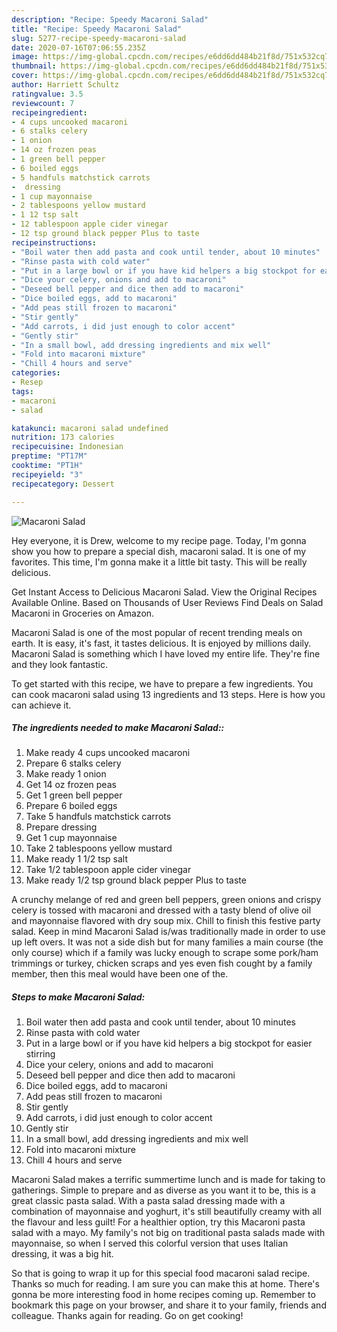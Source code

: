 ```yaml
---
description: "Recipe: Speedy Macaroni Salad"
title: "Recipe: Speedy Macaroni Salad"
slug: 5277-recipe-speedy-macaroni-salad
date: 2020-07-16T07:06:55.235Z
image: https://img-global.cpcdn.com/recipes/e6dd6dd484b21f8d/751x532cq70/macaroni-salad-recipe-main-photo.jpg
thumbnail: https://img-global.cpcdn.com/recipes/e6dd6dd484b21f8d/751x532cq70/macaroni-salad-recipe-main-photo.jpg
cover: https://img-global.cpcdn.com/recipes/e6dd6dd484b21f8d/751x532cq70/macaroni-salad-recipe-main-photo.jpg
author: Harriett Schultz
ratingvalue: 3.5
reviewcount: 7
recipeingredient:
- 4 cups uncooked macaroni
- 6 stalks celery
- 1 onion
- 14 oz frozen peas
- 1 green bell pepper
- 6 boiled eggs
- 5 handfuls matchstick carrots
-  dressing
- 1 cup mayonnaise
- 2 tablespoons yellow mustard
- 1 12 tsp salt
- 12 tablespoon apple cider vinegar
- 12 tsp ground black pepper Plus to taste
recipeinstructions:
- "Boil water then add pasta and cook until tender, about 10 minutes"
- "Rinse pasta with cold water"
- "Put in a large bowl or if you have kid helpers a big stockpot for easier stirring"
- "Dice your celery, onions and add to macaroni"
- "Deseed bell pepper and dice then add to macaroni"
- "Dice boiled eggs, add to macaroni"
- "Add peas still frozen to macaroni"
- "Stir gently"
- "Add carrots, i did just enough to color accent"
- "Gently stir"
- "In a small bowl, add dressing ingredients and mix well"
- "Fold into macaroni mixture"
- "Chill 4 hours and serve"
categories:
- Resep
tags:
- macaroni
- salad

katakunci: macaroni salad undefined
nutrition: 173 calories
recipecuisine: Indonesian
preptime: "PT17M"
cooktime: "PT1H"
recipeyield: "3"
recipecategory: Dessert

---
```



![Macaroni Salad](https://img-global.cpcdn.com/recipes/e6dd6dd484b21f8d/751x532cq70/macaroni-salad-recipe-main-photo.jpg)

Hey everyone, it is Drew, welcome to my recipe page. Today, I'm gonna show you how to prepare a special dish, macaroni salad. It is one of my favorites. This time, I'm gonna make it a little bit tasty. This will be really delicious.

Get Instant Access to Delicious Macaroni Salad. View the Original Recipes Available Online. Based on Thousands of User Reviews Find Deals on Salad Macaroni in Groceries on Amazon.

Macaroni Salad is one of the most popular of recent trending meals on earth. It is easy, it's fast, it tastes delicious. It is enjoyed by millions daily. Macaroni Salad is something which I have loved my entire life. They're fine and they look fantastic.


To get started with this recipe, we have to prepare a few ingredients. You can cook macaroni salad using 13 ingredients and 13 steps. Here is how you can achieve it.

##### The ingredients needed to make Macaroni Salad::

1. Make ready 4 cups uncooked macaroni
1. Prepare 6 stalks celery
1. Make ready 1 onion
1. Get 14 oz frozen peas
1. Get 1 green bell pepper
1. Prepare 6 boiled eggs
1. Take 5 handfuls matchstick carrots
1. Prepare  dressing
1. Get 1 cup mayonnaise
1. Take 2 tablespoons yellow mustard
1. Make ready 1 1/2 tsp salt
1. Take 1/2 tablespoon apple cider vinegar
1. Make ready 1/2 tsp ground black pepper Plus to taste


A crunchy melange of red and green bell peppers, green onions and crispy celery is tossed with macaroni and dressed with a tasty blend of olive oil and mayonnaise flavored with dry soup mix. Chill to finish this festive party salad. Keep in mind Macaroni Salad is/was traditionally made in order to use up left overs. It was not a side dish but for many families a main course (the only course) which if a family was lucky enough to scrape some pork/ham trimmings or turkey, chicken scraps and yes even fish cought by a family member, then this meal would have been one of the. 

##### Steps to make Macaroni Salad:

1. Boil water then add pasta and cook until tender, about 10 minutes
1. Rinse pasta with cold water
1. Put in a large bowl or if you have kid helpers a big stockpot for easier stirring
1. Dice your celery, onions and add to macaroni
1. Deseed bell pepper and dice then add to macaroni
1. Dice boiled eggs, add to macaroni
1. Add peas still frozen to macaroni
1. Stir gently
1. Add carrots, i did just enough to color accent
1. Gently stir
1. In a small bowl, add dressing ingredients and mix well
1. Fold into macaroni mixture
1. Chill 4 hours and serve


Macaroni Salad makes a terrific summertime lunch and is made for taking to gatherings. Simple to prepare and as diverse as you want it to be, this is a great classic pasta salad. With a pasta salad dressing made with a combination of mayonnaise and yoghurt, it&#39;s still beautifully creamy with all the flavour and less guilt! For a healthier option, try this Macaroni pasta salad with a mayo. My family&#39;s not big on traditional pasta salads made with mayonnaise, so when I served this colorful version that uses Italian dressing, it was a big hit. 

So that is going to wrap it up for this special food macaroni salad recipe. Thanks so much for reading. I am sure you can make this at home. There's gonna be more interesting food in home recipes coming up. Remember to bookmark this page on your browser, and share it to your family, friends and colleague. Thanks again for reading. Go on get cooking!
